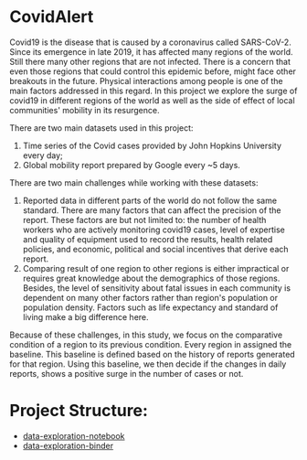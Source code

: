 # CovidAlert
Covid19 is the disease that is caused by a coronavirus called SARS-CoV-2. Since its emergence in late 2019, it has affected many regions of the world. Still there many other regions that are not infected. There is a concern that even those regions that could control this epidemic before, might face other breakouts in the future. Physical interactions among people is one of the main factors addressed in this regard. In this project we explore the surge of covid19 in different regions of the world as well as the side of effect of local communities' mobility in its resurgence.

There are two main datasets used in this project:
1) Time series of the Covid cases provided by John Hopkins University every day;
2) Global mobility report prepared by Google every ~5 days.

There are two main challenges while working with these datasets:
1) Reported data in different parts of the world do not follow the same standard. There are many factors that can affect the precision of the report. These factors are but not limited to: the number of health workers who are actively monitoring covid19 cases, level of expertise  and quality of equipment used to record the results, health related policies, and  economic, political and social incentives that derive each report.
2) Comparing result of one region to other regions is either impractical or requires great knowledge about the demographics of those regions. Besides, the level of sensitivity about fatal issues in each community is dependent on many other factors rather than region's population or population density. Factors such as life expectancy and standard of living make a big difference here. 

Because of these challenges, in this study, we focus on the comparative condition of a region to its previous condition. Every region in assigned the baseline. This baseline is defined based on the history of reports generated for that region. Using this baseline, we then decide if the changes in daily reports, shows a positive surge in the number of cases or not.

# Project Structure:
* [data-exploration-notebook](https://nbviewer.jupyter.org/github/abtkod/covid19/blob/master/data-exploration.ipynb)
* [data-exploration-binder](https://mybinder.org/v2/gh/abtkod/covid19/4bef2d02647f22690c80ffc7506924c0d99950ed?filepath=data-exploration.ipynb)

